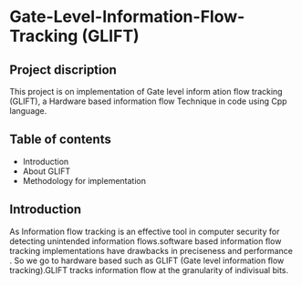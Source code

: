 # Gate-Level-Information-Flow-Tracking (GLIFT)

## Project discription

This project is on implementation of Gate level inform ation flow tracking (GLIFT), a Hardware based information flow Technique in code using Cpp language.


## Table of contents

   * Introduction
   * About GLIFT
   * Methodology for implementation
   

## Introduction
As Information flow tracking is an effective tool in computer security for detecting unintended information flows.software based information flow tracking 
implementations have drawbacks in preciseness and performance . So we go to hardware based such as GLIFT (Gate level information flow tracking).GLIFT tracks
information flow at the granularity of indivisual bits.



